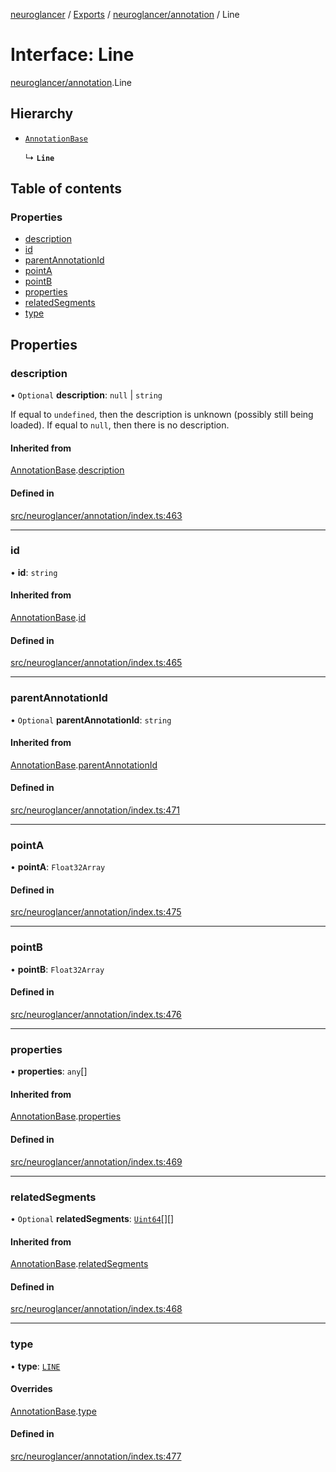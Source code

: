 [neuroglancer](../README.md) / [Exports](../modules.md) / [neuroglancer/annotation](../modules/neuroglancer_annotation.md) / Line

# Interface: Line

[neuroglancer/annotation](../modules/neuroglancer_annotation.md).Line

## Hierarchy

- [`AnnotationBase`](neuroglancer_annotation.AnnotationBase.md)

  ↳ **`Line`**

## Table of contents

### Properties

- [description](neuroglancer_annotation.Line.md#description)
- [id](neuroglancer_annotation.Line.md#id)
- [parentAnnotationId](neuroglancer_annotation.Line.md#parentannotationid)
- [pointA](neuroglancer_annotation.Line.md#pointa)
- [pointB](neuroglancer_annotation.Line.md#pointb)
- [properties](neuroglancer_annotation.Line.md#properties)
- [relatedSegments](neuroglancer_annotation.Line.md#relatedsegments)
- [type](neuroglancer_annotation.Line.md#type)

## Properties

### description

• `Optional` **description**: ``null`` \| `string`

If equal to `undefined`, then the description is unknown (possibly still being loaded).  If
equal to `null`, then there is no description.

#### Inherited from

[AnnotationBase](neuroglancer_annotation.AnnotationBase.md).[description](neuroglancer_annotation.AnnotationBase.md#description)

#### Defined in

[src/neuroglancer/annotation/index.ts:463](https://github.com/ActiveBrainAtlas2/neuroglancer/blob/91617476/src/neuroglancer/annotation/index.ts#L463)

___

### id

• **id**: `string`

#### Inherited from

[AnnotationBase](neuroglancer_annotation.AnnotationBase.md).[id](neuroglancer_annotation.AnnotationBase.md#id)

#### Defined in

[src/neuroglancer/annotation/index.ts:465](https://github.com/ActiveBrainAtlas2/neuroglancer/blob/91617476/src/neuroglancer/annotation/index.ts#L465)

___

### parentAnnotationId

• `Optional` **parentAnnotationId**: `string`

#### Inherited from

[AnnotationBase](neuroglancer_annotation.AnnotationBase.md).[parentAnnotationId](neuroglancer_annotation.AnnotationBase.md#parentannotationid)

#### Defined in

[src/neuroglancer/annotation/index.ts:471](https://github.com/ActiveBrainAtlas2/neuroglancer/blob/91617476/src/neuroglancer/annotation/index.ts#L471)

___

### pointA

• **pointA**: `Float32Array`

#### Defined in

[src/neuroglancer/annotation/index.ts:475](https://github.com/ActiveBrainAtlas2/neuroglancer/blob/91617476/src/neuroglancer/annotation/index.ts#L475)

___

### pointB

• **pointB**: `Float32Array`

#### Defined in

[src/neuroglancer/annotation/index.ts:476](https://github.com/ActiveBrainAtlas2/neuroglancer/blob/91617476/src/neuroglancer/annotation/index.ts#L476)

___

### properties

• **properties**: `any`[]

#### Inherited from

[AnnotationBase](neuroglancer_annotation.AnnotationBase.md).[properties](neuroglancer_annotation.AnnotationBase.md#properties)

#### Defined in

[src/neuroglancer/annotation/index.ts:469](https://github.com/ActiveBrainAtlas2/neuroglancer/blob/91617476/src/neuroglancer/annotation/index.ts#L469)

___

### relatedSegments

• `Optional` **relatedSegments**: [`Uint64`](../classes/neuroglancer_util_uint64.Uint64.md)[][]

#### Inherited from

[AnnotationBase](neuroglancer_annotation.AnnotationBase.md).[relatedSegments](neuroglancer_annotation.AnnotationBase.md#relatedsegments)

#### Defined in

[src/neuroglancer/annotation/index.ts:468](https://github.com/ActiveBrainAtlas2/neuroglancer/blob/91617476/src/neuroglancer/annotation/index.ts#L468)

___

### type

• **type**: [`LINE`](../enums/neuroglancer_annotation.AnnotationType.md#line)

#### Overrides

[AnnotationBase](neuroglancer_annotation.AnnotationBase.md).[type](neuroglancer_annotation.AnnotationBase.md#type)

#### Defined in

[src/neuroglancer/annotation/index.ts:477](https://github.com/ActiveBrainAtlas2/neuroglancer/blob/91617476/src/neuroglancer/annotation/index.ts#L477)
